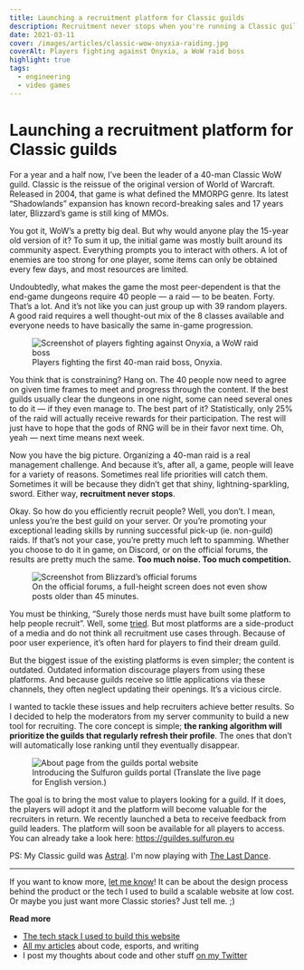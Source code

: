 ```yaml
---
title: Launching a recruitment platform for Classic guilds
description: Recruitment never stops when you're running a Classic guild. I created an app to help guild leaders recruit new members.
date: 2021-03-11
cover: /images/articles/classic-wow-onyxia-raiding.jpg
coverAlt: Players fighting against Onyxia, a WoW raid boss
highlight: true
tags:
  - engineering
  - video games
---
```


# Launching a recruitment platform for Classic guilds

For a year and a half now, I’ve been the leader of a 40-man Classic WoW guild. Classic is the reissue of the original version of World of Warcraft. Released in 2004, that game is what defined the MMORPG genre. Its latest “Shadowlands” expansion has known record-breaking sales and 17 years later, Blizzard’s game is still king of MMOs.

You got it, WoW’s a pretty big deal. But why would anyone play the 15-year old version of it? To sum it up, the initial game was mostly built around its community aspect. Everything prompts you to interact with others. A lot of enemies are too strong for one player, some items can only be obtained every few days, and most resources are limited.

Undoubtedly, what makes the game the most peer-dependent is that the end-game dungeons require 40 people — a raid — to be beaten. Forty. That’s a lot. And it’s not like you can just group up with 39 random players. A good raid requires a well thought-out mix of the 8 classes available and everyone needs to have basically the same in-game progression.

<figure>
  <img src="/images/articles/classic-wow-onyxia-raiding.jpg" alt="Screenshot of players fighting against Onyxia, a WoW raid boss" title="Players fighting the first 40-man raid boss, Onyxia." />
  <figcaption>
    Players fighting the first 40-man raid boss, Onyxia.
  </figcaption>
</figure>

You think that is constraining? Hang on. The 40 people now need to agree on given time frames to meet and progress through the content. If the best guilds usually clear the dungeons in one night, some can need several ones to do it — if they even manage to. The best part of it? Statistically, only 25% of the raid will actually receive rewards for their participation. The rest will just have to hope that the gods of RNG will be in their favor next time. Oh, yeah — next time means next week.

Now you have the big picture. Organizing a 40-man raid is a real management challenge. And because it’s, after all, a game, people will leave for a variety of reasons. Sometimes real life priorities will catch them. Sometimes it will be because they didn’t get that shiny, lightning-sparkling, sword. Either way, **recruitment never stops**.

Okay. So how do you efficiently recruit people? Well, you don’t. I mean, unless you’re the best guild on your server. Or you’re promoting your exceptional leading skills by running successful pick-up (ie. non-guild) raids. If that’s not your case, you’re pretty much left to spamming. Whether you choose to do it in game, on Discord, or on the official forums, the results are pretty much the same. **Too much noise. Too much competition.**

<figure>
  <img src="/images/articles/classic-wow-blizzard-guilds-forums-screenshot.jpg" alt="Screenshot from Blizzard’s official forums" title="Screenshot from Blizzard’s official forums" />
  <figcaption>
    On the official forums, a full-height screen does not even show posts older than 45 minutes.
  </figcaption>
</figure>

You must be thinking, “Surely those nerds must have built some platform to help people recruit”. Well, some [tried](https://www.wowisclassic.com/en/guilds/). But most platforms are a side-product of a media and do not think all recruitment use cases through. Because of poor user experience, it’s often hard for players to find their dream guild.

But the biggest issue of the existing platforms is even simpler; the content is outdated. Outdated information discourage players from using these platforms. And because guilds receive so little applications via these channels, they often neglect updating their openings. It’s a vicious circle.

I wanted to tackle these issues and help recruiters achieve better results. So I decided to help the moderators from my server community to build a new tool for recruiting. The core concept is simple; **the ranking algorithm will prioritize the guilds that regularly refresh their profile**. The ones that don’t will automatically lose ranking until they eventually disappear.

<figure>
  <img src="/images/articles/classic-wow-blizzard-guilds-forums-screenshot.jpg" alt="About page from the guilds portal website" title="About page from the guilds portal website" />
  <figcaption>
    Introducing the Sulfuron guilds portal (Translate the live page for English version.)
  </figcaption>
</figure>

The goal is to bring the most value to players looking for a guild. If it does, the players will adopt it and the platform will become valuable for the recruiters in return. We recently launched a beta to receive feedback from guild leaders. The platform will soon be available for all players to access. You can already take a look here: https://guildes.sulfuron.eu

PS: My Classic guild was [Astral](https://classic.warcraftlogs.com/guild/eu/sulfuron/astral). I'm now playing with [The Last Dance](https://classic.warcraftlogs.com/guild/eu/sulfuron/the%20last%20dance).

--- 

If you want to know more, [let me know](https://twitter.com/lau_cazanove)! It can be about the design process behind the product or the tech I used to build a scalable website at low cost. Or maybe you just want more Classic stories? Just tell me. ;)

**Read more**

- [The tech stack I used to build this website](/articles/my-go-to-stack-to-minimize-side-projects-costs/)
- [All my articles](/articles/) about code, esports, and writing
- I post my thoughts about code and other stuff [on my Twitter](https://twitter.com/lau_cazanove)